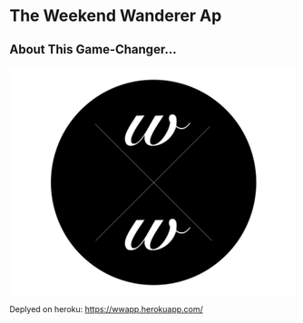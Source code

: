 # The Weekend Wanderer Ap

## About This Game-Changer...

![logo](/client/src/imgs/WW_logo_active.png)

Deplyed on heroku:
https://wwapp.herokuapp.com/